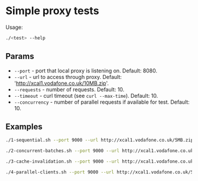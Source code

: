 # Simple proxy tests

Usage:

```bash
./<test> --help
```

## Params

- `--port` - port that local proxy is listening on. Default: 8080.
- `--url` - url to access through proxy. Default: 'http://xcal1.vodafone.co.uk/10MB.zip'.
- `--requests` - number of requests. Default: 10.
- `--timeout` - curl timeout (see `curl --max-time`). Default: 10.
- `--concurrency` - number of parallel requests if available for test. Default: 10.

## Examples

```bash
./1-sequential.sh --port 9000 --url http://xcal1.vodafone.co.uk/5MB.zip --requests 10 --timeout 60
```
```bash
./2-concurrent-batches.sh --port 9000 --url http://xcal1.vodafone.co.uk/5MB.zip --requests 50 --timeout 10 --concurrency 20
```
```bash
./3-cache-invalidation.sh --port 9000 --url http://xcal1.vodafone.co.uk/5MB.zip --requests 10 --timeout 10
```
```bash
./4-parallel-clients.sh --port 9000 --url http://xcal1.vodafone.co.uk/5MB.zip --requests 500 --timeout 10
```
